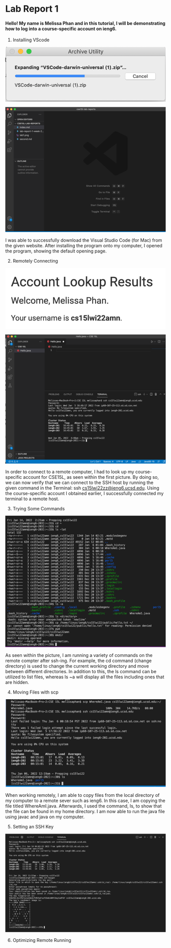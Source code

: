# Lab Report 1
#### Hello! My name is Melissa Phan and in this tutorial, I will be demonstrating how to log into a course-specific account on ieng6.

1. Installing VScode

![Installing Visual Studio Code](Installing.png)

![Opening Visual Studio Code](OpeningPage.png)

 I was able to successfully download the Visual Studio Code (for Mac) from the given website. After installing the program onto my computer, I opened the program, showing the default opening page. 

2. Remotely Connecting

![Course-specific account for CSE15L](CourseSpecificAcc.png)

![Connecting to Server](RemoteConnecting.png)

In order to connect to a remote computer, I had to look up my course-specific account for CSE15L, as seen within the first picture. By doing so, we can now verify that we can connect to the SSH host by running the given command in the Terminal: ssh cs15lwi22zz@ieng6.ucsd.edu. Using the course-specific account I obtained earlier, I successfully connected my terminal to a remote host. 

3. Trying Some Commands

![Running Commands](Commands.png)

As seen within the picture, I am running a variety of commands on the remote compter after ssh-ing. For example, the cd command (change directory) is used to change the current working directory and move between different directories. In addition to this, the ls command can be utilized to list files, whereas ls ~a will display all the files including ones that are hidden.

4. Moving Files with scp

![SCP](scp.png)

When working remotely, I am able to copy files from the local directory of my computer to a remote sever such as ieng6. In this case, I am copying the file titled WhereAmI.java. Afterwards, I used the command, ls, to show that the file can be found in my home directory. I am now able to run the java file using javac and java on my computer. 

5. Setting an SSH Key

![SSH Key](SSHkeys.png)

6. Optimizing Remote Running






